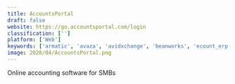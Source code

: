 ```yaml
---
title: AccountsPortal
draft: false 
website: https://go.accountsportal.com/login
classification: ['']
platform: ['Web']
keywords: ['armatic', 'avaza', 'avidxchange', 'beanworks', 'ecount_erp', 'intacct', 'kashflow', 'netsuite', 'odoo', 'procurify', 'quickbooks_enterprise', 'quickbooks_online', 'sage_50cloud', 'tradogram', 'xero', 'zahara', 'zarmoney']
image: 2020/04/AccountsPortal.png
---
```

Online accounting software for SMBs
